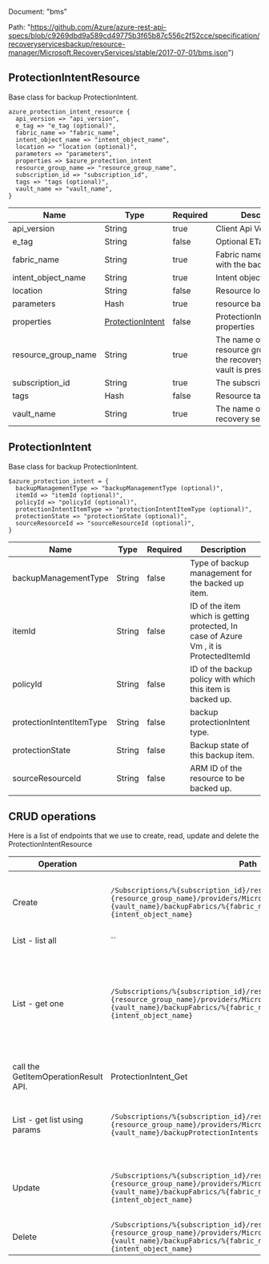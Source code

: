 Document: "bms"


Path: "https://github.com/Azure/azure-rest-api-specs/blob/c9269dbd9a589cd49775b3f65b87c556c2f52cce/specification/recoveryservicesbackup/resource-manager/Microsoft.RecoveryServices/stable/2017-07-01/bms.json")

## ProtectionIntentResource

Base class for backup ProtectionIntent.

```puppet
azure_protection_intent_resource {
  api_version => "api_version",
  e_tag => "e_tag (optional)",
  fabric_name => "fabric_name",
  intent_object_name => "intent_object_name",
  location => "location (optional)",
  parameters => "parameters",
  properties => $azure_protection_intent
  resource_group_name => "resource_group_name",
  subscription_id => "subscription_id",
  tags => "tags (optional)",
  vault_name => "vault_name",
}
```

| Name        | Type           | Required       | Description       |
| ------------- | ------------- | ------------- | ------------- |
|api_version | String | true | Client Api Version. |
|e_tag | String | false | Optional ETag. |
|fabric_name | String | true | Fabric name associated with the backup item. |
|intent_object_name | String | true | Intent object name. |
|location | String | false | Resource location. |
|parameters | Hash | true | resource backed up item |
|properties | [ProtectionIntent](#protectionintent) | false | ProtectionIntentResource properties |
|resource_group_name | String | true | The name of the resource group where the recovery services vault is present. |
|subscription_id | String | true | The subscription Id. |
|tags | Hash | false | Resource tags. |
|vault_name | String | true | The name of the recovery services vault. |
        
## ProtectionIntent

Base class for backup ProtectionIntent.

```puppet
$azure_protection_intent = {
  backupManagementType => "backupManagementType (optional)",
  itemId => "itemId (optional)",
  policyId => "policyId (optional)",
  protectionIntentItemType => "protectionIntentItemType (optional)",
  protectionState => "protectionState (optional)",
  sourceResourceId => "sourceResourceId (optional)",
}
```

| Name        | Type           | Required       | Description       |
| ------------- | ------------- | ------------- | ------------- |
|backupManagementType | String | false | Type of backup management for the backed up item. |
|itemId | String | false | ID of the item which is getting protected, In case of Azure Vm , it is ProtectedItemId |
|policyId | String | false | ID of the backup policy with which this item is backed up. |
|protectionIntentItemType | String | false | backup protectionIntent type. |
|protectionState | String | false | Backup state of this backup item. |
|sourceResourceId | String | false | ARM ID of the resource to be backed up. |



## CRUD operations

Here is a list of endpoints that we use to create, read, update and delete the ProtectionIntentResource

| Operation | Path | Verb | Description | OperationID |
| ------------- | ------------- | ------------- | ------------- | ------------- |
|Create|`/Subscriptions/%{subscription_id}/resourceGroups/%{resource_group_name}/providers/Microsoft.RecoveryServices/vaults/%{vault_name}/backupFabrics/%{fabric_name}/backupProtectionIntent/%{intent_object_name}`|Put|Create Intent for Enabling backup of an item. This is a synchronous operation.|ProtectionIntent_CreateOrUpdate|
|List - list all|``||||
|List - get one|`/Subscriptions/%{subscription_id}/resourceGroups/%{resource_group_name}/providers/Microsoft.RecoveryServices/vaults/%{vault_name}/backupFabrics/%{fabric_name}/backupProtectionIntent/%{intent_object_name}`|Get|Provides the details of the protection intent up item. This is an asynchronous operation. To know the status of the operation,
            call the GetItemOperationResult API.|ProtectionIntent_Get|
|List - get list using params|`/Subscriptions/%{subscription_id}/resourceGroups/%{resource_group_name}/providers/Microsoft.RecoveryServices/vaults/%{vault_name}/backupProtectionIntents`|Get|Provides a pageable list of all intents that are present within a vault.|BackupProtectionIntent_List|
|Update|`/Subscriptions/%{subscription_id}/resourceGroups/%{resource_group_name}/providers/Microsoft.RecoveryServices/vaults/%{vault_name}/backupFabrics/%{fabric_name}/backupProtectionIntent/%{intent_object_name}`|Put|Create Intent for Enabling backup of an item. This is a synchronous operation.|ProtectionIntent_CreateOrUpdate|
|Delete|`/Subscriptions/%{subscription_id}/resourceGroups/%{resource_group_name}/providers/Microsoft.RecoveryServices/vaults/%{vault_name}/backupFabrics/%{fabric_name}/backupProtectionIntent/%{intent_object_name}`|Delete|Used to remove intent from an item|ProtectionIntent_Delete|
